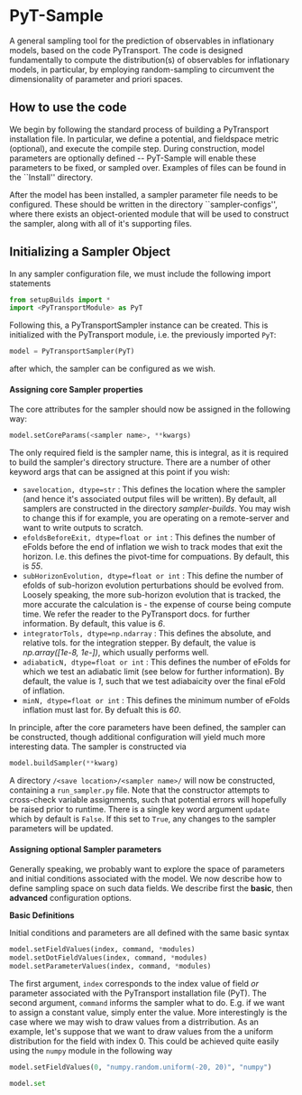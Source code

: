 # PyT-Sample
A general sampling tool for the prediction of observables in inflationary models, based on the code PyTransport. The code is designed fundamentally to compute the distribution(s) of observables for inflationary models, in particular, by employing random-sampling to circumvent the dimensionality of parameter and priori spaces.

## How to use the code
We begin by following the standard process of building a PyTransport installation file. In particular, we define a potential, and fieldspace metric (optional), and execute the compile step. During construction, model parameters are optionally defined -- PyT-Sample will enable these parameters to be fixed, or sampled over. Examples of files can be found in the ``Install'' directory.

After the model has been installed, a sampler parameter file needs to be configured. These should be written in the directory ``sampler-configs'', where there exists an object-oriented module that will be used to construct the sampler, along with all of it's supporting files.

## Initializing a Sampler Object
In any sampler configuration file, we must include the following import statements

```python
from setupBuilds import *
import <PyTransportModule> as PyT
```

Following this, a PyTransportSampler instance can be created. This is initialized with the PyTransport module, i.e. the previously imported `PyT`:

```python
model = PyTransportSampler(PyT)
```

after which, the sampler can be configured as we wish.

#### Assigning core Sampler properties

The core attributes for the sampler should now be assigned in the following way:

```python
model.setCoreParams(<sampler name>, **kwargs)
```

The only required field is the sampler name, this is integral, as it is required to build the sampler's directory structure. There are a number of other keyword args that can be assigned at this point if you wish:
- `savelocation, dtype=str` : This defines the location where the sampler (and hence it's associated output files will be written). By default, all samplers are constructed in the directory *sampler-builds*. You may wish to change this if for example, you are operating on a remote-server and want to write outputs to scratch.
- `efoldsBeforeExit, dtype=float or int` : This defines the number of eFolds before the end of inflation we wish to track modes that exit the horizon. I.e. this defines the pivot-time for compuations. By default, this is *55*.
- `subHorizonEvolution, dtype=float or int` : This define the number of efolds of sub-horizon evolution perturbations should be evolved from. Loosely speaking, the more sub-horizon evolution that is tracked, the more accurate the calculation is - the expense of course being compute time. We refer the reader to the PyTransport docs. for further information. By default, this value is *6*.
- `integratorTols, dtype=np.ndarray` : This defines the absolute, and relative tols. for the integration stepper. By default, the value is *np.array([1e-8, 1e-])*, which usually performs well.
- `adiabaticN, dtype=float or int` : This defines the number of eFolds for which we test an adiabatic limit (see below for further information). By default, the value is *1*, such that we test adiabaicity over the final eFold of inflation.
- `minN, dtype=float or int` : This defines the minimum number of eFolds inflation must last for. By defualt this is *60*.

In principle, after the core parameters have been defined, the sampler can be constructed, though additional configuration will yield much more interesting data. The sampler is constructed via

```python
model.buildSampler(**kwarg)
```

A directory `/<save location>/<sampler name>/` will now be constructed, containing a `run_sampler.py` file. Note that the constructor attempts to cross-check variable assignments, such that potential errors will hopefully be raised prior to runtime. There is a single key word argument `update` which by default is `False`. If this set to `True`, any changes to the sampler parameters will be updated.

#### Assigning optional Sampler parameters

Generally speaking, we probably want to explore the space of parameters and initial conditions associated with the model. We now describe how to define sampling space on such data fields. We describe first the **basic**, then **advanced** configuration options.

**Basic Definitions**

Initial conditions and parameters are all defined with the same basic syntax

```python
model.setFieldValues(index, command, *modules)
model.setDotFieldValues(index, command, *modules)
model.setParameterValues(index, command, *modules)
```

The first argument, `index` corresponds to the index value of field *or* parameter associated with the PyTransport installation file (PyT). The second argument, `command` informs the sampler what to do. E.g. if we want to assign a constant value, simply enter the value. More interestingly is the case where we may wish to draw values from a distrribution. As an example, let's suppose that we want to draw values from the a uniform distribution for the field with index 0. This could be achieved quite easily using the ``numpy`` module in the following way

```python
model.setFieldValues(0, "numpy.random.uniform(-20, 20)", "numpy")
```

```python
model.set
